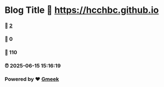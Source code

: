 # Blog Title :link: https://hcchbc.github.io 
### :page_facing_up: [2](https://hcchbc.github.io/tag.html) 
### :speech_balloon: 0 
### :hibiscus: 110 
### :alarm_clock: 2025-06-15 15:16:19 
### Powered by :heart: [Gmeek](https://github.com/Meekdai/Gmeek)

